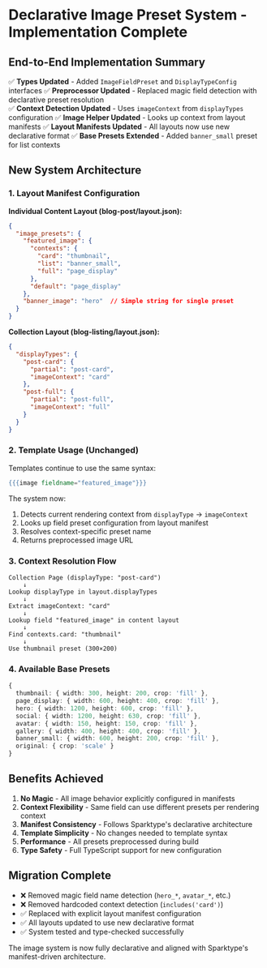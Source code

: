 # Declarative Image Preset System - Implementation Complete

## End-to-End Implementation Summary

✅ **Types Updated** - Added `ImageFieldPreset` and `DisplayTypeConfig` interfaces
✅ **Preprocessor Updated** - Replaced magic field detection with declarative preset resolution  
✅ **Context Detection Updated** - Uses `imageContext` from `displayTypes` configuration
✅ **Image Helper Updated** - Looks up context from layout manifests
✅ **Layout Manifests Updated** - All layouts now use new declarative format
✅ **Base Presets Extended** - Added `banner_small` preset for list contexts

## New System Architecture

### 1. Layout Manifest Configuration

**Individual Content Layout (blog-post/layout.json):**
```json
{
  "image_presets": {
    "featured_image": {
      "contexts": {
        "card": "thumbnail",
        "list": "banner_small", 
        "full": "page_display"
      },
      "default": "page_display"
    },
    "banner_image": "hero"  // Simple string for single preset
  }
}
```

**Collection Layout (blog-listing/layout.json):**
```json
{
  "displayTypes": {
    "post-card": {
      "partial": "post-card",
      "imageContext": "card"
    },
    "post-full": {
      "partial": "post-full",
      "imageContext": "full"
    }
  }
}
```

### 2. Template Usage (Unchanged)

Templates continue to use the same syntax:
```handlebars
{{{image fieldname="featured_image"}}}
```

The system now:
1. Detects current rendering context from `displayType` → `imageContext`
2. Looks up field preset configuration from layout manifest  
3. Resolves context-specific preset name
4. Returns preprocessed image URL

### 3. Context Resolution Flow

```
Collection Page (displayType: "post-card")
    ↓
Lookup displayType in layout.displayTypes
    ↓
Extract imageContext: "card"
    ↓ 
Lookup field "featured_image" in content layout
    ↓
Find contexts.card: "thumbnail"
    ↓
Use thumbnail preset (300×200)
```

### 4. Available Base Presets

```typescript
{
  thumbnail: { width: 300, height: 200, crop: 'fill' },
  page_display: { width: 600, height: 400, crop: 'fill' },
  hero: { width: 1200, height: 600, crop: 'fill' },
  social: { width: 1200, height: 630, crop: 'fill' },
  avatar: { width: 150, height: 150, crop: 'fill' },
  gallery: { width: 400, height: 400, crop: 'fill' },
  banner_small: { width: 600, height: 200, crop: 'fill' },
  original: { crop: 'scale' }
}
```

## Benefits Achieved

1. **No Magic** - All image behavior explicitly configured in manifests
2. **Context Flexibility** - Same field can use different presets per rendering context
3. **Manifest Consistency** - Follows Sparktype's declarative architecture
4. **Template Simplicity** - No changes needed to template syntax
5. **Performance** - All presets preprocessed during build
6. **Type Safety** - Full TypeScript support for new configuration

## Migration Complete

- ❌ Removed magic field name detection (`hero_*`, `avatar_*`, etc.)
- ❌ Removed hardcoded context detection (`includes('card')`)  
- ✅ Replaced with explicit layout manifest configuration
- ✅ All layouts updated to use new declarative format
- ✅ System tested and type-checked successfully

The image system is now fully declarative and aligned with Sparktype's manifest-driven architecture.